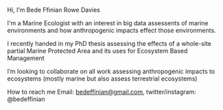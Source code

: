 Hi, I’m Bede Ffinian Rowe Davies

I'm a Marine Ecologist with an interest in big data assessents of marine environments and how anthropogenic impacts effect those environments.

I recently handed in my PhD thesis assessing the effects of a whole-site partial Marine Protected Area and its uses for Ecosystem Based Management

I’m looking to collaborate on all work assessing anthropogenic impacts to ecosystems (mostly marine but also assess terrestrial ecosystems)


How to reach me Email: bedeffinian@gmail.com, twitter/instagram: @bedeffinian

